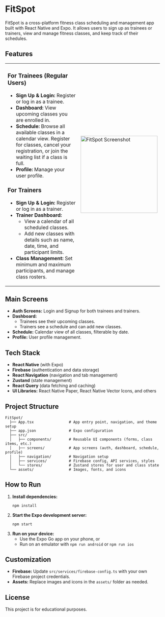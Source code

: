 # FitSpot

FitSpot is a cross-platform fitness class scheduling and management app built with React Native and Expo. It allows users to sign up as trainees or trainers, view and manage fitness classes, and keep track of their schedules.

## Features

<table>
<tr>
<td>

### For Trainees (Regular Users)
- **Sign Up & Login:** Register or log in as a trainee.
- **Dashboard:** View upcoming classes you are enrolled in.
- **Schedule:** Browse all available classes in a calendar view. Register for classes, cancel your registration, or join the waiting list if a class is full.
- **Profile:** Manage your user profile.

### For Trainers
- **Sign Up & Login:** Register or log in as a trainer.
- **Trainer Dashboard:** 
  - View a calendar of all scheduled classes.
  - Add new classes with details such as name, date, time, and participant limits.
- **Class Management:** Set minimum and maximum participants, and manage class rosters.

</td>
<td>
  <img src="https://github.com/user-attachments/assets/30986738-a663-48c2-8698-2f00f356dd21" alt="FitSpot Screenshot" width="250"/>
</td>
</tr>
</table>


## Main Screens

- **Auth Screens:** Login and Signup for both trainees and trainers.
- **Dashboard:** 
  - Trainees see their upcoming classes.
  - Trainers see a schedule and can add new classes.
- **Schedule:** Calendar view of all classes, filterable by date.
- **Profile:** User profile management.

## Tech Stack

- **React Native** (with Expo)
- **Firebase** (authentication and data storage)
- **React Navigation** (navigation and tab management)
- **Zustand** (state management)
- **React Query** (data fetching and caching)
- **UI Libraries:** React Native Paper, React Native Vector Icons, and others

## Project Structure

```
FitSpot/
  ├── App.tsx                # App entry point, navigation, and theme setup
  ├── app.json               # Expo configuration
  ├── src/
  │   ├── components/        # Reusable UI components (forms, class items, etc.)
  │   ├── screens/           # App screens (auth, dashboard, schedule, profile)
  │   ├── navigation/        # Navigation setup
  │   ├── services/          # Firebase config, API services, styles
  │   └── stores/            # Zustand stores for user and class state
  └── assets/                # Images, fonts, and icons
```

## How to Run

1. **Install dependencies:**
   ```bash
   npm install
   ```
2. **Start the Expo development server:**
   ```bash
   npm start
   ```
3. **Run on your device:**
   - Use the Expo Go app on your phone, or
   - Run on an emulator with `npm run android` or `npm run ios`

## Customization

- **Firebase:** Update `src/services/firebase-config.ts` with your own Firebase project credentials.
- **Assets:** Replace images and icons in the `assets/` folder as needed.

## License

This project is for educational purposes.
